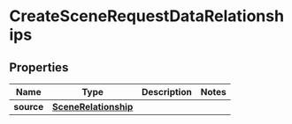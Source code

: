 

# CreateSceneRequestDataRelationships


## Properties

Name | Type | Description | Notes
------------ | ------------- | ------------- | -------------
**source** | [**SceneRelationship**](SceneRelationship.md) |  | 



